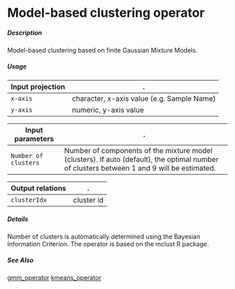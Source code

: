 # Model-based clustering operator

##### Description

Model-based clustering based on finite Gaussian Mixture Models.

##### Usage

Input projection|.
---|---
`x-axis`      | character, x-axis value (e.g. Sample Name)
`y-axis`      | numeric, y-axis value

Input parameters|.
---|---
`Number of clusters`  | Number of components of the mixture model (clusters). If auto (default), the optimal number of clusters between 1 and 9 will be estimated.

Output relations|.
---|---
`clusterIdx`        | cluster id

##### Details

Number of clusters is automatically determined using the Bayesian Information Criterion. The operator is based on the mclust R package.

##### See Also

[gmm_operator](https://github.com/tercen/gmm_operator)
[kmeans_operator](https://github.com/tercen/kmeans_operator)
